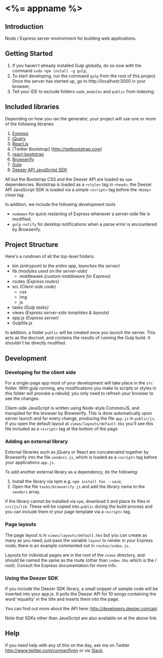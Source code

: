 # <%= appname %>

## Introduction

Node / Express server environment for building web applications.

## Getting Started

1. If you haven't already installed Gulp globally, do so now with the command `sudo npm install -g gulp`;
2. To start developing, run the command `gulp` from the root of this project. Once the server has started up, go to 
http://localhost:3000 in your browser;
3. Tell your IDE to exclude folders `node_modules` and `public` from indexing.

## Included libraries

Depending on how you ran the generator, your project will use one or more of the following libraries

1. [Express](http://expressjs.com/)
2. [jQuery](https://jquery.com/)
3. [React.js](http://facebook.github.io/react/)
4. [Twitter Bootstrap] (http://getbootstrap.com)
5. [react-bootstrap](http://react-bootstrap.github.io/)
6. [Browserify](http://browserify.org/)
7. [Gulp](http://gulpjs.com/)
8. [Deezer API JavaScript SDK](http://developers.deezer.com/api)

All but the Bootstrap CSS and the Deezer API are loaded as `npm` dependencies. Bootstrap is loaded as a `<style>` tag 
in `<head>`; the Deezer API JavaScript SDK is loaded via a simple `<script>` tag before the `<body>` close tag.

In addition, we include the following development tools 

- `nodemon` for quick restarting of Express whenever a server-side file is modified;
- `gulp-notify` for desktop notifications when a parse error is encountered by Browserify.

## Project Structure

Here's a rundown of all the top-level folders:

- bin *(entrypoint to the entire app, launches the server)*  
- lib *(modules used on the server-side)* 
    - middleware *(custom middleware for Express)*
- routes *(Express routes)*
- src *(Client-side code)*
    - css
    - img
    - js
- tasks *(Gulp tasks)*
- views *(Express server-side templates & layouts)*
- app.js *(Express server)*
- Gulpfile.js

In addition, a folder `public` will be created once you launch the server. This acts as the docroot, and contains the
results of running the Gulp build. It shouldn't be directly modified.

## Development

### Developing for the client side

For a single-page app most of your development will take place in the `src` folder. With gulp running, any modifications you 
make to scripts or styles in this folder will provoke a rebuild; you only need to refresh your browser to see the changes.

Client-side JavaScript is written using Node-style CommonJS, and transpiled for the browser by Browserify. This is done
automatically upon server launch and for every change, producing the file `app.js` in `public/js`. If you open the 
default layout at `views/layouts/default.hbs` you'll see this file included as a `<script>` tag at the bottom of the page.

### Adding an external library

External libraries such as jQuery or React are concatenated together by Browserify into the file `vendors.js`, which is 
loaded as a `<script>` tag before your applications `app.js`.

To add another external library as a dependency, do the following:

1. Install the library via npm e.g. `npm install foo --save`;
2. Open the file `tasks/browserify.js` and add the library name to the `vendors` array.

If the library cannot be installed via `npm`, download it and place its files in `src/js/lib`. These will be copied
into `public` during the build process and you can include them in your page template via a `<script>` tag.
 
### Page layouts

The page layout is in `views/layouts/default.hbs` but you can create as many as you need; just pass the variable `layout` 
to render in your Express route; there is an example commented out in `routes/index.js`.

Layouts for individual pages are in the root of the `views` directory, and should be named the same as the route (other 
than `index.hbs` which is the / root). Consult the Express documentation for more info.

### Using the Deezer SDK

If you include the Deezer SDK library, a small snippet of sample code will be inserted into your app.js. It polls the Deezer API for 
10 songs containing the word 'equality' in the title and inserts them into the page.

You can find out more about the API here: http://developers.deezer.com/api

Note that SDKs other than JavaScript are also available on at the above link.

## Help

If you need help with any of this on the day, ask me on Twitter http://www.twitter.com/cormacflynn or via 
[Slack](https://irishtechcommunity.slack.com/messages/marriage_equality/).